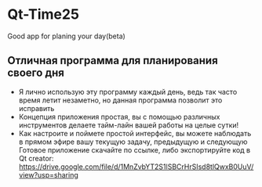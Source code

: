 # Qt-Time25
Good app for planing your day(beta)
## Отличная программа для планирования своего дня
- Я лично использую эту программу каждый день, ведь так часто время летит незаметно, но данная программа позволит это исправить
- Концепция приложения простая, вы с помощью различных инструментов делаете тайм-лайн вашей работы на целые сутки! 
- Как настроите и поймете простой интерфейс, вы можете наблюдать в прямом эфире вашу текущую задачу, предыдущую и следующую
Готовое приложение скачайте по ссылке, либо экспортируйте код в Qt creator: https://drive.google.com/file/d/1MnZvbYT2S1lSBCrHrSIsd8tlQwxB0UuV/view?usp=sharing
